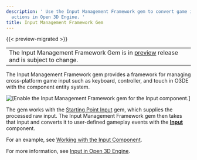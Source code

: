 ```yaml
---
description: ' Use the Input Management Framework gem to convert game input into gameplay
  actions in Open 3D Engine. '
title: Input Management Framework Gem
---
```


{{< preview-migrated >}}

|  |
| --- |
|  The Input Management Framework Gem is in [preview](/docs/userguide/ly-glos-chap#preview) release and is subject to change\.  |

The Input Management Framework gem provides a framework for managing cross\-platform game input such as keyboard, controller, and touch in O3DE with the component entity system\.

![\[Enable the Input Management Framework gem for the Input component.\]](/images/user-guide/gems/input-management-framework-gem.png)

The gem works with the [Starting Point Input](/docs/userguide/gems/starting-point-input.md) gem, which supplies the processed raw input\. The Input Management Framework gem then takes that input and converts it to user\-defined gameplay events with the **[Input](/docs/user-guide/components/reference/gameplay/input/)** component\.

For an example, see [Working with the Input Component](/docs/user-guide/interactivity/input/working-with-the-input-component.md)\.

For more information, see [Input in Open 3D Engine](/docs/user-guide/interactivity/input/input-intro.md)\.
